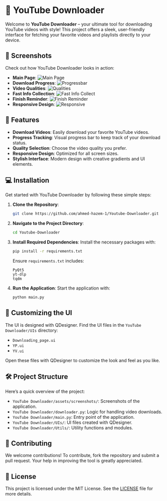 # 🎥 YouTube Downloader

Welcome to **YouTube Downloader** – your ultimate tool for downloading YouTube videos with style! This project offers a sleek, user-friendly interface for fetching your favorite videos and playlists directly to your device.

## 📸 Screenshots

Check out how YouTube Downloader looks in action:

- **Main Page**: ![Main Page](YouTube-Downloader/YouTubeDownloader/assets/screenshots/MainPage.png)
- **Download Progress**: ![Progressbar](YouTube-Downloader/YouTube0Downloader/assets/screenshots/Progressbar.png)
- **Video Qualities**: ![Qualities](YouTube-Downloader/YouTubeDownloader/assets/screenshots/Qualities.png)
- **Fast Info Collection**: ![Fast Info Collect](YouTube-Downloader/YouTubeDownloader/assets/screenshots/FastInfoCollect.png)
- **Finish Reminder**: ![Finish Reminder](YouTube-Downloader/YouTubeDownloader/assets/screenshots/FinishReminder.png)
- **Responsive Design**: ![Responsive](YouTube-Downloader/YouTubeDownloader/assets/screenshots/Responsive.png)

## 🚀 Features

- **Download Videos**: Easily download your favorite YouTube videos.
- **Progress Tracking**: Visual progress bar to keep track of your download status.
- **Quality Selection**: Choose the video quality you prefer.
- **Responsive Design**: Optimized for all screen sizes.
- **Stylish Interface**: Modern design with creative gradients and UI elements.

## 💻 Installation

Get started with YouTube Downloader by following these simple steps:

1. **Clone the Repository**:
   ```bash
   git clone https://github.com/ahmed-hazem-1/Youtube-Downloader.git
   ```
2. **Navigate to the Project Directory**:
   ```bash
   cd Youtube-Downloader
   ```
3. **Install Required Dependencies**:
   Install the necessary packages with:
   ```bash
   pip install -r requirements.txt
   ```

   Ensure `requirements.txt` includes:
   ```
   PyQt5
   yt-dlp
   tqdm
   ```

4. **Run the Application**:
   Start the application with:
   ```bash
   python main.py
   ```

## 🎨 Customizing the UI

The UI is designed with QDesigner. Find the UI files in the `YouTube Downloader/UIs` directory:

- `Downloading_page.ui`
- `YP.ui`
- `YV.ui`

Open these files with QDesigner to customize the look and feel as you like.

## 🛠️ Project Structure

Here’s a quick overview of the project:

- `YouTube Downloader/assets/screenshots/`: Screenshots of the application.
- `YouTube Downloader/downloader.py`: Logic for handling video downloads.
- `YouTube Downloader/main.py`: Entry point of the application.
- `YouTube Downloader/UIs/`: UI files created with QDesigner.
- `YouTube Downloader/Utils/`: Utility functions and modules.

## 🤝 Contributing

We welcome contributions! To contribute, fork the repository and submit a pull request. Your help in improving the tool is greatly appreciated.

## 📄 License

This project is licensed under the MIT License. See the [LICENSE](LICENSE) file for more details.
